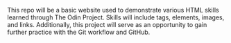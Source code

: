 This repo will be a basic website used to demonstrate various
HTML skills learned through The Odin Project. Skills will
include tags, elements, images, and links. Additionally,
this project will serve as an opportunity to gain further
practice with the Git workflow and GitHub.